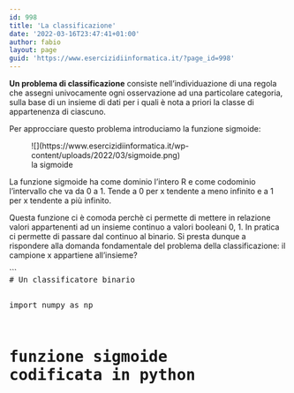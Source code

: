 ```yaml
---
id: 998
title: 'La classificazione'
date: '2022-03-16T23:47:41+01:00'
author: fabio
layout: page
guid: 'https://www.esercizidiinformatica.it/?page_id=998'
---
```


**Un problema di classificazione** consiste nell’individuazione di una regola che assegni univocamente ogni osservazione ad una particolare categoria, sulla base di un insieme di dati per i quali è nota a priori la classe di appartenenza di ciascuno.

Per approcciare questo problema introduciamo la funzione sigmoide:

<figure class="wp-block-image size-full">![](https://www.esercizidiinformatica.it/wp-content/uploads/2022/03/sigmoide.png)<figcaption>la sigmoide</figcaption></figure>La funzione sigmoide ha come dominio l’intero R e come codominio l’intervallo che va da 0 a 1. Tende a 0 per x tendente a meno infinito e a 1 per x tendente a più infinito.

Questa funzione ci è comoda perchè ci permette di mettere in relazione valori appartenenti ad un insieme continuo a valori booleani 0, 1. In pratica ci permette di passare dal continuo al binario. Si presta dunque a rispondere alla domanda fondamentale del problema della classificazione: il campione x appartiene all’insieme?

<div class="wp-block-simple-code-block-ace" style="height: 250px; position:relative; margin-bottom: 50px;">```
<pre class="wp-block-simple-code-block-ace" data-copy="false" data-fontsize="14" data-lines="Infinity" data-mode="python" data-showlines="true" data-theme="monokai" style="position:absolute;top:0;right:0;bottom:0;left:0"># Un classificatore binario

import numpy as np

# funzione sigmoide codificata in python
def sigmoide(z):
    return 1 / (1 + np.exp(-z))

# la funzione che si occupa di fare la predizione
def predici(X, w):
    somma_pesata = np.matmul(X, w)
    return sigmoide(somma_pesata)

# la classificazione consiste in un arrotondamento
# se il valore restituito dalla funzione predici
# e' maggiore di 0.5 la funzione classifica restituisce vero
# altrimenti restituisce falso
def classifica(X, w):
    return np.round(predici(X, w))

# costo logaritmico (preso in prestito dagli statistici)
def costo(X, Y, w):
    y_hat = predici(X, w)
    primo_termine = Y * np.log(y_hat)
    secondo_terme = (1 - Y) * np.log(1 - y_hat)
    return -np.average(primo_termine + secondo_terme)


def gradiente(X, Y, w):
    return np.matmul(X.T, (predici(X, w) - Y)) / X.shape[0]


def allena(X, Y, numero_iterazioni, lr):
    w = np.zeros((X.shape[1], 1))
    for i in range(numero_iterazioni):
        print("Iterazione %4d => Loss: %.20f" % (i, costo(X, Y, w)))
        w -= gradiente(X, Y, w) * lr
    return w


def test(X, Y, w):
    campioni_totali = X.shape[0]
    risultati_corretti = np.sum(classifica(X, w) == Y)
    percentuale_successo = risultati_corretti * 100 / campioni_totali
    print("\nSuccesso: %d/%d (%.2f%%)" % (risultati_corretti, campioni_totali, percentuale_successo))


# Prepara dati
# Numero Prenotazioni
x1 = np.array([13, 2, 14, 23, 13, 1, 18, 10, 26, 3, 3, 21, 7, 22, 2, 27, 6, 10,
 18, 15, 9, 26, 8, 15, 10, 21, 5, 6, 13, 13])
# Temperatura
x2 = np.array([26, 14, 20, 25, 24, 13, 23, 18, 24, 14, 12, 27, 17, 21, 14, 26, 15, 21,
 18, 26, 20, 25, 21, 22, 20, 21, 12, 14, 19, 20,])
# Numero di turisti
x3 = np.array([ 9,  6,  3,  9,  8,  2,  9, 10,  3,  1,  3,  5,  3,  1,  4,  2,  4,  7,
  3,  8,  6,  9, 10,  7,  2,  1,  7,  9,  4,  3,])
# La polizia e' stata chiamata?
y = np.array([1, 0, 1, 1, 1, 0, 1, 1, 1, 0, 0, 1, 0, 1, 0, 1, 0, 0, 0, 1, 0, 1, 0, 1,
 0, 1, 0, 0, 1, 0,])

X = np.column_stack((np.ones(x1.size), x1, x2, x3))
Y = y.reshape(-1, 1)
w = allena(X, Y, numero_iterazioni=10000, lr=0.001)

print('pesi calcolati', w)

# Vediamo quanto e' efficace
test(X, Y, w)
```

</div>